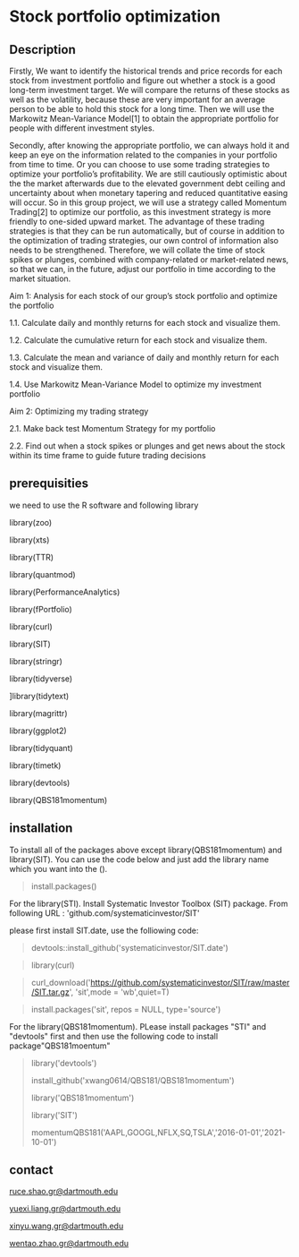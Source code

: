 # Stock portfolio optimization
## Description
  Firstly, We want to identify the historical trends and price records for each stock from investment portfolio and figure out whether a stock is a good long-term investment target. We will compare the returns of these stocks as well as the volatility, because these are very important for an average person to be able to hold this stock for a long time. Then we will use the Markowitz Mean-Variance Model[1] to obtain the appropriate portfolio for people with different investment styles.
  
  Secondly, after knowing the appropriate portfolio, we can always hold it and keep an eye on the information related to the companies in your portfolio from time to time. Or you can choose to use some trading strategies to optimize your portfolio’s profitability. We are still cautiously optimistic about the the market afterwards due to the elevated government debt ceiling and uncertainty about when monetary tapering and reduced quantitative easing will occur. So in this group project, we will use a strategy called Momentum Trading[2] to optimize our portfolio, as this investment strategy is more friendly to one-sided upward market. The advantage of these trading strategies is that they can be run automatically, but of course in addition to the optimization of trading strategies, our own control of information also needs to be strengthened. Therefore, we will collate the time of stock spikes or plunges, combined with company-related or market-related news, so that we can, in the future, adjust our portfolio in time according to the market situation.
  
Aim 1: Analysis for each stock of our group’s stock portfolio and optimize the portfolio

  1.1. Calculate daily and monthly returns for each stock and visualize them.
  
  1.2. Calculate the cumulative return for each stock and visualize them.
  
  1.3. Calculate the mean and variance of daily and monthly return for each stock and visualize them. 
  
  1.4. Use Markowitz Mean-Variance Model to optimize my investment portfolio

Aim 2: Optimizing my trading strategy


  2.1. Make back test Momentum Strategy for my portfolio

  2.2. Find out when a stock spikes or plunges and get news about the stock within its time frame to guide future trading 
       decisions

## prerequisities
we need to use the R software and following library

library(zoo)

library(xts)

library(TTR)

library(quantmod)

library(PerformanceAnalytics)

library(fPortfolio)

library(curl)

library(SIT)

library(stringr)

library(tidyverse)

]library(tidytext)

library(magrittr)

library(ggplot2)

library(tidyquant)

library(timetk)

library(devtools)

library(QBS181momentum)

## installation
To install all of the packages above except library(QBS181momentum) and library(SIT). You can use the code below and just add the library name which you want into the ().
>install.packages() 


For the library(STI). Install Systematic Investor Toolbox (SIT) package. From following URL : 'github.com/systematicinvestor/SIT'


please first install SIT.date, use the folliowing code:

>devtools::install_github('systematicinvestor/SIT.date')
 
>library(curl)

>curl_download('https://github.com/systematicinvestor/SIT/raw/master/SIT.tar.gz', 'sit',mode = 'wb',quiet=T)

>install.packages('sit', repos = NULL, type='source')

For the library(QBS181momentum). PLease install packages "STI" and "devtools" first and then use the following code to install package"QBS181moentum"


>library('devtools')
>
>install_github('xwang0614/QBS181/QBS181momentum')
>
>library('QBS181momentum')
>
>library('SIT')
>
>momentumQBS181('AAPL,GOOGL,NFLX,SQ,TSLA','2016-01-01','2021-10-01')

## contact
ruce.shao.gr@dartmouth.edu

yuexi.liang.gr@dartmouth.edu

xinyu.wang.gr@dartmouth.edu

wentao.zhao.gr@dartmouth.edu
